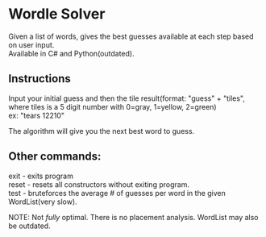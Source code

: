 # Wordle Solver

Given a list of words, gives the best guesses available at each step based on user input. <br />
Available in C# and Python(outdated).

## Instructions
Input your initial guess and then the tile result(format: "guess" + "tiles", where tiles is a 5 digit number with 0=gray, 1=yellow, 2=green) <br />
ex: "tears 12210"

The algorithm will give you the next best word to guess.

## Other commands:
exit - exits program <br />
reset - resets all constructors without exiting program. <br />
test - bruteforces the average # of guesses per word in the given WordList(very slow). <br />

NOTE: Not *fully* optimal. There is no placement analysis. WordList may also be outdated.
